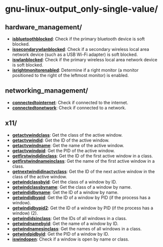 
# gnu-linux-output_only-single-value/

## hardware_management/

* [**isbluetoothblocked**](hardware_management/isbluetoothblocked): Check if the primary bluetooth device is soft blocked.
* [**issecondarywlanblocked**](hardware_management/issecondarywlanblocked): Check if a secondary wireless local area network device (such as a USB Wi-Fi adapter) is soft blocked.
* [**iswlanblocked**](hardware_management/iswlanblocked): Check if the primary wireless local area network device is soft blocked.
* [**isrightmonitorenabled**](hardware_management/isrightmonitorenabled): Determine if a right monitor (a monitor positioned to the right of the leftmost monitor) is enabled.

## networking_management/

* [**connectedtointernet**](networking_management/connectedtointernet): Check if connected to the internet.
* [**connectedtonetwork**](networking_management/connectedtonetwork): Check if connected to a network.

## x11/

* [**getactvwindclass**](x11/getactvwindclass): Get the class of the active window.
* [**getactvwindid**](x11/getactvwindid): Get the ID of the active window.
* [**getactvwindname**](x11/getactvwindname): Get the name of the active window.
* [**getactvwindpid**](x11/getactvwindpid): Get the PID of the active window.
* [**getfirstwindidinclass**](x11/getfirstwindidinclass): Get the ID of the first active window in a class.
* [**getfirstwindnameinclass**](x11/getfirstwindnameinclass): Get the name of the first active window in a class.
* [**getnextwindidinactvclass**](x11/getnextwindidinactvclass): Get the ID of the next active window in the class of the active window.
* [**getwindclassbyid**](x11/getwindclassbyid): Get the class of a window by ID.
* [**getwindclassbyname**](x11/getwindclassbyname): Get the class of a window by name.
* [**getwindidbyname**](x11/getwindidbyname): Get the ID of a window by name.
* [**getwindidbypid**](x11/getwindidbypid): Get the ID of a window by PID (if the process has a window).
* [**getwindidbypid2**](x11/getwindidbypid2): Get the ID of a window by PID (if the process has a window) (2).
* [**getwindidsinclass**](x11/getwindidsinclass): Get the IDs of all windows in a class.
* [**getwindnamebyid**](x11/getwindnamebyid): Get the name of a window by ID.
* [**getwindnamesinclass**](x11/getwindnamesinclass): Get the names of all windows in a class.
* [**getwindpidbyid**](x11/getwindpidbyid): Get the PID of a window by ID.
* [**iswindopen**](x11/iswindopen): Check if a window is open by name or class.
